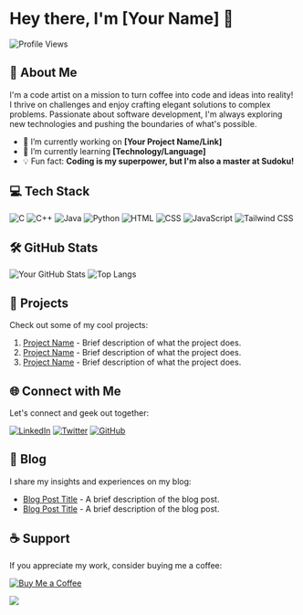 # Hey there, I'm [Your Name] 👋

![Profile Views](https://komarev.com/ghpvc/?username=yourusername&style=flat-square&color=blue)

## 🚀 About Me

I'm a code artist on a mission to turn coffee into code and ideas into reality! I thrive on challenges and enjoy crafting elegant solutions to complex problems. Passionate about software development, I'm always exploring new technologies and pushing the boundaries of what's possible.

- 🔭 I’m currently working on **[Your Project Name/Link]**
- 🌱 I’m currently learning **[Technology/Language]**
- 💡 Fun fact: **Coding is my superpower, but I'm also a master at Sudoku!**

## 💻 Tech Stack

![C](https://img.shields.io/badge/-C-00599C?style=flat-square&logo=c&logoColor=white)
![C++](https://img.shields.io/badge/-C++-00599C?style=flat-square&logo=c%2B%2B&logoColor=white)
![Java](https://img.shields.io/badge/-Java-007396?style=flat-square&logo=java&logoColor=white)
![Python](https://img.shields.io/badge/-Python-3776AB?style=flat-square&logo=python&logoColor=white)
![HTML](https://img.shields.io/badge/-HTML-E34F26?style=flat-square&logo=html5&logoColor=white)
![CSS](https://img.shields.io/badge/-CSS-1572B6?style=flat-square&logo=css3&logoColor=white)
![JavaScript](https://img.shields.io/badge/-JavaScript-F7DF1E?style=flat-square&logo=javascript&logoColor=black)
![Tailwind CSS](https://img.shields.io/badge/-Tailwind_CSS-38B2AC?style=flat-square&logo=tailwind-css&logoColor=white)

## 🛠️ GitHub Stats

![Your GitHub Stats](https://github-readme-stats.vercel.app/api?username=yourusername&show_icons=true&hide_border=true)
![Top Langs](https://github-readme-stats.vercel.app/api/top-langs/?username=yourusername&layout=compact&hide_border=true)

## 🔨 Projects

Check out some of my cool projects:

1. [Project Name](https://github.com/yourusername/projectname) - Brief description of what the project does.
2. [Project Name](https://github.com/yourusername/projectname) - Brief description of what the project does.
3. [Project Name](https://github.com/yourusername/projectname) - Brief description of what the project does.

## 🌐 Connect with Me

Let's connect and geek out together:

[![LinkedIn](https://img.shields.io/badge/-LinkedIn-0077B5?style=flat-square&logo=linkedin&logoColor=white)](https://www.linkedin.com/in/yourprofile/)
[![Twitter](https://img.shields.io/badge/-Twitter-1DA1F2?style=flat-square&logo=twitter&logoColor=white)](https://twitter.com/yourprofile)
[![GitHub](https://img.shields.io/badge/-GitHub-181717?style=flat-square&logo=github&logoColor=white)](https://github.com/yourusername)

## 📝 Blog

I share my insights and experiences on my blog:

- [Blog Post Title](https://yourblog.com/post-title) - A brief description of the blog post.
- [Blog Post Title](https://yourblog.com/post-title) - A brief description of the blog post.

## ☕️ Support

If you appreciate my work, consider buying me a coffee:

[![Buy Me a Coffee](https://img.shields.io/badge/-Buy_Me_a_Coffee-FFDD00?style=flat-square&logo=buy-me-a-coffee&logoColor=black)](https://www.buymeacoffee.com/yourprofile)


![](https://komarev.com/ghpvc/?username=kislayykumar)
